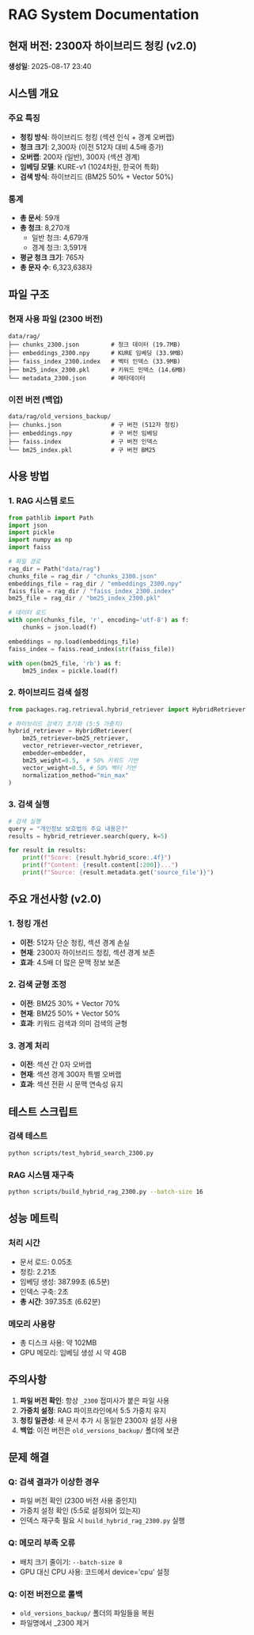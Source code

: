 # RAG System Documentation

## 현재 버전: 2300자 하이브리드 청킹 (v2.0)
**생성일**: 2025-08-17 23:40

## 시스템 개요

### 주요 특징
- **청킹 방식**: 하이브리드 청킹 (섹션 인식 + 경계 오버랩)
- **청크 크기**: 2,300자 (이전 512자 대비 4.5배 증가)
- **오버랩**: 200자 (일반), 300자 (섹션 경계)
- **임베딩 모델**: KURE-v1 (1024차원, 한국어 특화)
- **검색 방식**: 하이브리드 (BM25 50% + Vector 50%)

### 통계
- **총 문서**: 59개
- **총 청크**: 8,270개
  - 일반 청크: 4,679개
  - 경계 청크: 3,591개
- **평균 청크 크기**: 765자
- **총 문자 수**: 6,323,638자

## 파일 구조

### 현재 사용 파일 (2300 버전)
```
data/rag/
├── chunks_2300.json         # 청크 데이터 (19.7MB)
├── embeddings_2300.npy      # KURE 임베딩 (33.9MB)
├── faiss_index_2300.index   # 벡터 인덱스 (33.9MB)
├── bm25_index_2300.pkl      # 키워드 인덱스 (14.6MB)
└── metadata_2300.json       # 메타데이터
```

### 이전 버전 (백업)
```
data/rag/old_versions_backup/
├── chunks.json              # 구 버전 (512자 청킹)
├── embeddings.npy           # 구 버전 임베딩
├── faiss.index              # 구 버전 인덱스
└── bm25_index.pkl           # 구 버전 BM25
```

## 사용 방법

### 1. RAG 시스템 로드
```python
from pathlib import Path
import json
import pickle
import numpy as np
import faiss

# 파일 경로
rag_dir = Path("data/rag")
chunks_file = rag_dir / "chunks_2300.json"
embeddings_file = rag_dir / "embeddings_2300.npy"
faiss_file = rag_dir / "faiss_index_2300.index"
bm25_file = rag_dir / "bm25_index_2300.pkl"

# 데이터 로드
with open(chunks_file, 'r', encoding='utf-8') as f:
    chunks = json.load(f)

embeddings = np.load(embeddings_file)
faiss_index = faiss.read_index(str(faiss_file))

with open(bm25_file, 'rb') as f:
    bm25_index = pickle.load(f)
```

### 2. 하이브리드 검색 설정
```python
from packages.rag.retrieval.hybrid_retriever import HybridRetriever

# 하이브리드 검색기 초기화 (5:5 가중치)
hybrid_retriever = HybridRetriever(
    bm25_retriever=bm25_retriever,
    vector_retriever=vector_retriever,
    embedder=embedder,
    bm25_weight=0.5,  # 50% 키워드 기반
    vector_weight=0.5, # 50% 벡터 기반
    normalization_method="min_max"
)
```

### 3. 검색 실행
```python
# 검색 실행
query = "개인정보 보호법의 주요 내용은?"
results = hybrid_retriever.search(query, k=5)

for result in results:
    print(f"Score: {result.hybrid_score:.4f}")
    print(f"Content: {result.content[:200]}...")
    print(f"Source: {result.metadata.get('source_file')}")
```

## 주요 개선사항 (v2.0)

### 1. 청킹 개선
- **이전**: 512자 단순 청킹, 섹션 경계 손실
- **현재**: 2300자 하이브리드 청킹, 섹션 경계 보존
- **효과**: 4.5배 더 많은 문맥 정보 보존

### 2. 검색 균형 조정
- **이전**: BM25 30% + Vector 70%
- **현재**: BM25 50% + Vector 50%
- **효과**: 키워드 검색과 의미 검색의 균형

### 3. 경계 처리
- **이전**: 섹션 간 0자 오버랩
- **현재**: 섹션 경계 300자 특별 오버랩
- **효과**: 섹션 전환 시 문맥 연속성 유지

## 테스트 스크립트

### 검색 테스트
```bash
python scripts/test_hybrid_search_2300.py
```

### RAG 시스템 재구축
```bash
python scripts/build_hybrid_rag_2300.py --batch-size 16
```

## 성능 메트릭

### 처리 시간
- 문서 로드: 0.05초
- 청킹: 2.21초
- 임베딩 생성: 387.99초 (6.5분)
- 인덱스 구축: 2초
- **총 시간**: 397.35초 (6.62분)

### 메모리 사용량
- 총 디스크 사용: 약 102MB
- GPU 메모리: 임베딩 생성 시 약 4GB

## 주의사항

1. **파일 버전 확인**: 항상 `_2300` 접미사가 붙은 파일 사용
2. **가중치 설정**: RAG 파이프라인에서 5:5 가중치 유지
3. **청킹 일관성**: 새 문서 추가 시 동일한 2300자 설정 사용
4. **백업**: 이전 버전은 `old_versions_backup/` 폴더에 보관

## 문제 해결

### Q: 검색 결과가 이상한 경우
- 파일 버전 확인 (2300 버전 사용 중인지)
- 가중치 설정 확인 (5:5로 설정되어 있는지)
- 인덱스 재구축 필요 시 `build_hybrid_rag_2300.py` 실행

### Q: 메모리 부족 오류
- 배치 크기 줄이기: `--batch-size 8`
- GPU 대신 CPU 사용: 코드에서 device='cpu' 설정

### Q: 이전 버전으로 롤백
- `old_versions_backup/` 폴더의 파일들을 복원
- 파일명에서 _2300 제거